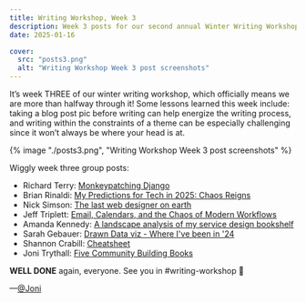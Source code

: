 ```yaml
---
title: Writing Workshop, Week 3
description: Week 3 posts for our second annual Winter Writing Workshop.
date: 2025-01-16

cover:
  src: "posts3.png"
  alt: "Writing Workshop Week 3 post screenshots"
---
```

It’s week THREE of our winter writing workshop, which officially means we are more than halfway through it! Some lessons learned this week include: taking a blog post pic before writing can help energize the writing process, and writing within the constraints of a theme can be especially challenging since it won’t always be where your head is at. 

{% image "./posts3.png", "Writing Workshop Week 3 post screenshots" %}

Wiggly week three group posts: 

- Richard Terry: [Monkeypatching Django](https://radiac.net/blog/2025/01/monkeypatching-django/)
- Brian Rinaldi: [My Predictions for Tech in 2025: Chaos Reigns](https://remotesynthesis.com/blog/2025-predictions-for-tech/)  
- Nick Simson: [The last web designer on earth](https://nicksimson.com/posts/2025-the-last-web-designer-on-earth/) 
- Jeff Triplett: [Email, Calendars, and the Chaos of Modern Workflows](https://micro.webology.dev/2025/01/15/email-calendars-and-the-chaos/) 
- Amanda Kennedy: [A landscape analysis of my service design bookshelf](https://strategicservicedesign.blot.im/a-landscape-analysis-of-my-service-design-bookshelf)
- Sarah Gebauer: [Drawn Data viz - Where I've been in '24](https://www.sarahgebauer.com/post/drawn-data-viz-where-ive-been-in-24/)
- Shannon Crabill: [Cheatsheet](https://shannoncrabill.pika.page/posts/cheatsheet)
- Joni Trythall: [Five Community Building Books](https://jonitrythall.com/five-community-building-books) 

**WELL DONE** again, everyone. See you in #writing-workshop 🧡

—[@Joni](https://mastodon.yupgup.com/@joni)